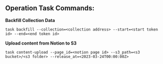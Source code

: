 ## Operation Task Commands:

**Backfill Collection Data**
```
task backfill --collection=<collection address> --start=<start token id> --end=<end token id>
```

**Upload content from Notion to S3**
```
task content-upload --page_id=<notion page id> --s3_path=<s3 bucket>/<s3 folder> --release_at=<2023-03-24T00:00:00Z>
```